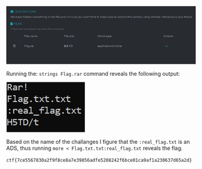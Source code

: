 <img src=".images/alternating.png">

Running the: `strings Flag.rar` command reveals the following output:

<img src=".images/alternating_strings.png">

Based on the name of the challanges I figure that the `:real_flag.txt` is an ADS, thus running `more < Flag.txt.txt:real_flag.txt` reveals the flag.

`ctf{7ce5567830a2f9f8ce8a7e39856adfe5208242f6bce01ca9af1a230637d65a2d}`
